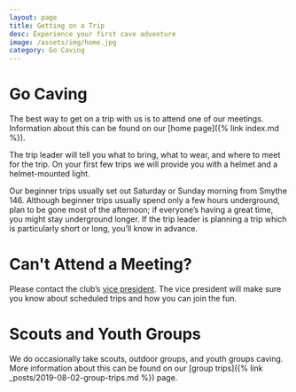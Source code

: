 ```yaml
---
layout: page
title: Getting on a Trip
desc: Experience your first cave adventure
image: /assets/img/home.jpg
category: Go Caving
---
```


# Go Caving

The best way to get on a trip with us is to attend one of our meetings. Information about this can be found on our [home page]({% link index.md %}).

The trip leader will tell you what to bring, what to wear, and where to meet for the trip. On your first few trips we will provide you with a helmet and a helmet-mounted light.

Our beginner trips usually set out Saturday or Sunday morning from Smythe 146. Although beginner trips usually spend only a few hours underground, plan to be gone most of the afternoon; if everyone’s having a great time, you might stay underground longer. If the trip leader is planning a trip which is particularly short or long, you’ll know in advance.

# Can't Attend a Meeting?

Please contact the club’s [vice president](mailto:vp@vpicaveclub.org). The vice president will make sure you know about scheduled trips and how you can join the fun.

# Scouts and Youth Groups

We do occasionally take scouts, outdoor groups, and youth groups caving. More information about this can be found on our [group trips]({% link _posts/2019-08-02-group-trips.md %}) page.